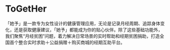 # ToGetHer
「她予」是一款专为女性设计的健康管理应用，无论是记录月经周期、追踪身体变化，还是获取健康建议，「她予」都能成为你的贴心伙伴。除了这些基础功能外，我们聚焦“月经贫困”问题，着力解决日常场景的实时帮助和经期贫困捐助，打造全国首个整合实时求助＋公益捐赠＋购买商城的经期互助平台。
